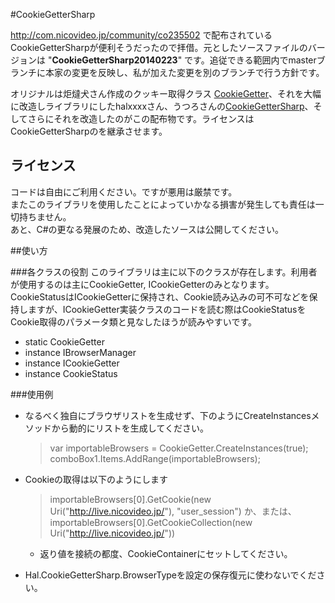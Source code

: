 ﻿#CookieGetterSharp

<http://com.nicovideo.jp/community/co235502> で配布されているCookieGetterSharpが便利そうだったので拝借。元としたソースファイルのバージョンは "**CookieGetterSharp20140223**" です。追従できる範囲内でmasterブランチに本家の変更を反映し、私が加えた変更を別のブランチで行う方針です。

オリジナルは炬燵犬さん作成のクッキー取得クラス [CookieGetter](http://homepage2.nifty.com/kotatuinu/contents/computer/program/CookieGetter/cookiegetter.html)、それを大幅に改造しライブラリにしたhalxxxxさん、うつろさんの[CookieGetterSharp](http://d.hatena.ne.jp/halxxxx/20091212/1260649353)、そしてさらにそれを改造したのがこの配布物です。ライセンスはCookieGetterSharpのを継承させます。

## ライセンス
コードは自由にご利用ください。ですが悪用は厳禁です。  
またこのライブラリを使用したことによっていかなる損害が発生しても責任は一切持ちません。  
あと、C#の更なる発展のため、改造したソースは公開してください。  

##使い方

###各クラスの役割
このライブラリは主に以下のクラスが存在します。利用者が使用するのは主にCookieGetter, ICookieGetterのみとなります。CookieStatusはICookieGetterに保持され、Cookie読み込みの可不可などを保持しますが、ICookieGetter実装クラスのコードを読む際はCookieStatusをCookie取得のパラメータ類と見なしたほうが読みやすいです。

* static CookieGetter
* instance IBrowserManager
* instance ICookieGetter
* instance CookieStatus

###使用例
* なるべく独自にブラウザリストを生成せず、下のようにCreateInstancesメソッドから動的にリストを生成してください。
  > var importableBrowsers = CookieGetter.CreateInstances(true);  
  > comboBox1.Items.AddRange(importableBrowsers);  

* Cookieの取得は以下のようにします
  > importableBrowsers[0].GetCookie(new Uri("http://live.nicovideo.jp/"), "user_session") か、または、  
  > importableBrowsers[0].GetCookieCollection(new Uri("http://live.nicovideo.jp/"))  

  * 返り値を接続の都度、CookieContainerにセットしてください。 
* Hal.CookieGetterSharp.BrowserTypeを設定の保存復元に使わないでください。
